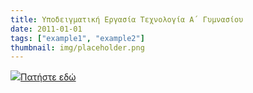 ```yaml
---
title: Υποδειγματική Εργασία Τεχνολογία Α΄ Γυμνασίου
date: 2011-01-01
tags: ["example1", "example2"]
thumbnail: img/placeholder.png
---
```

![](http://www.cyclist.gr/upldx/Image/blog/products/tuareg.jpg)[Πατήστε εδώ](https://www.dropbox.com/s/l9fymaghe08f3p6/%CE%A0%CE%9F%CE%94%CE%97%CE%9B%CE%91%CE%A4%CE%9F%202.doc)
